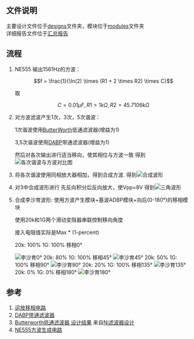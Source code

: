 ## 文件说明 
主要设计文件位于[designs](designs)文件夹，模块位于[modules](modules)文件夹  
详细报告文件位于[汇总报告](汇总报告.pdf)
## 流程
1. NE555 输出1561Hz的方波：
    ```math
    f = \frac{1}{\ln(2) \times (R1 + 2 \times R2) \times C}
    ```
    取
    ```math
    C = 0.01 μF,R1 = 1kΩ,R2 = 45.7106kΩ    
    ```
3. 对方波滤波产生1次，3次，5次谐波：

    1次谐波使用[ButterWorth](LowpassFilter-2ndOrderButterworth.pdf)低通滤波器(增益为1)
    
    3,5次谐波使用[DABP](Reference/mt-209_cn_DABP.pdf)带通滤波器(增益为1)

    然后对各次输出进行适当移向，使其相位与方波一致
    得到![各次谐波与方波对比图](pics/各次谐波与方波对比图.png)
4. 将各次谐波使用同相放大器相加，得到合成方波.
    得到![合成波形](pics/合成方波.png)
5. 对3中合成波形进行 先反向积分后反向放大，使Vpp=8V
    得到![三角波形](pics/三角波.png)
6. 合成李沙育波形:
    使用方波产生模块+基波ADBP模块+向后(0-180°)的移相模块

    使用20k和1G两个滑动变阻器串联控制移向角度

    接入电阻值实际是Max * (1-percent)

    20k: 100% 1G: 100% 移相0°
    
    ![李沙育0°](pics/李沙育0°.png)
    20k: 80% 1G: 100% 移相45°
    ![李沙育45°](pics/李沙育45°.png)
    20k: 50% 1G: 100% 移相90°
    ![李沙育90°](pics/李沙育90°.png)
    20k: 20% 1G: 100% 移相135°
    ![李沙育135°](pics/李沙育135°.png)
    20k: 0% 1G: 0% 移相180°
    ![李沙育180°](pics/李沙育180°.png)
## 参考
1. [运放移相电路](https://blog.csdn.net/daijingxin/article/details/89365295)
2. [DABP带通滤波器](https://www.analog.com/media/cn/training-seminars/tutorials/mt-209_cn.pdf)
3. [Butterworth低通滤波器 设计结果](LowpassFilter-2ndOrderButterworth.pdf)
    来自[Ni滤波器设计](https://webench.ti.com/filter-design-tool/)
4. [NE555方波生成电路](https://blog.csdn.net/XJIALun/article/details/125594374)
